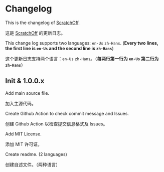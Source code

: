 # Changelog

This is the changelog of [ScratchOff](https://github.com/class-tools/ScratchOff).

这是 [ScratchOff](https://github.com/class-tools/ScratchOff) 的更新日志。

This change log supports two languages: `en-Us` `zh-Hans`. (**Every two lines, the first line is `en-Us` and the second line is `zh-Hans`**)

这个更新日志支持两个语言：`en-Us` `zh-Hans`。（**每两行第一行为 `en-Us` 第二行为 `zh-Hans`**）

## Init & 1.0.0.x

Add main source file.

加入主源代码。

Create Github Action to check commit message and Issues.

创建 Github Action 以检查提交信息格式及 Issues。

Add MIT License.

添加 MIT 许可证。

Create readme. (2 languages)

创建自述文件。（两种语言）